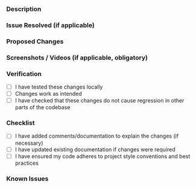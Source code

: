 ### Description

<!-- [Provide a detailed description of the changes you've made in this Pull Request] -->

### Issue Resolved (if applicable)

<!-- [If this PR resolves a particular issue, please describe it here with relevant details] -->

### Proposed Changes
<!--
- [List the main modifications or added features]
- [Example: Added feature X to enhance Y]
-->

### Screenshots / Videos (if applicable, obligatory)

<!-- [If possible, provide screenshots or videos to illustrate the changes made] -->

### Verification

- [ ] I have tested these changes locally
- [ ] Changes work as intended
- [ ] I have checked that these changes do not cause regression in other parts of the codebase

### Checklist

- [ ] I have added comments/documentation to explain the changes (if necessary)
- [ ] I have updated existing documentation if changes were required
- [ ] I have ensured my code adheres to project style conventions and best practices

### Known Issues

<!-- [List any known issues or limitations you've identified with these changes] -->

